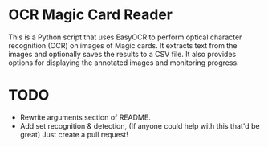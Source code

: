 # OCR Magic Card Reader

This is a Python script that uses EasyOCR to perform optical character recognition (OCR) on images of Magic cards. It extracts text from the images and optionally saves the results to a CSV file. It also provides options for displaying the annotated images and monitoring progress.

# TODO
- Rewrite arguments section of README.
- Add set recognition & detection, (If anyone could help with this that'd be great) Just create a pull request!

